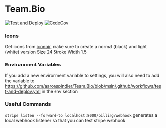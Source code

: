 # Team.Bio

[![Test and Deploy](https://github.com/aaronspindler/Team.Bio/actions/workflows/test-and-deploy.yml/badge.svg)](https://github.com/aaronspindler/Team.Bio/actions/workflows/test-and-deploy.yml)
[![CodeCov](https://codecov.io/gh/aaronspindler/Team.Bio/branch/main/graph/badge.svg?token=V0KWJT21BP)](https://codecov.io/gh/aaronspindler/Team.Bio)

### Icons

Get icons from [iconoir](https://iconoir.com), make sure to create a normal (black) and light (white) version
Size 24
Stroke Width 1.5

### Environment Variables

If you add a new environment variable to settings, you will also need to add the variable to https://github.com/aaronspindler/Team.Bio/blob/main/.github/workflows/test-and-deploy.yml in the env section

### Useful Commands

`stripe listen --forward-to localhost:8000/billing/webhook` generates a local webhook listener so that you can test stripe webhook